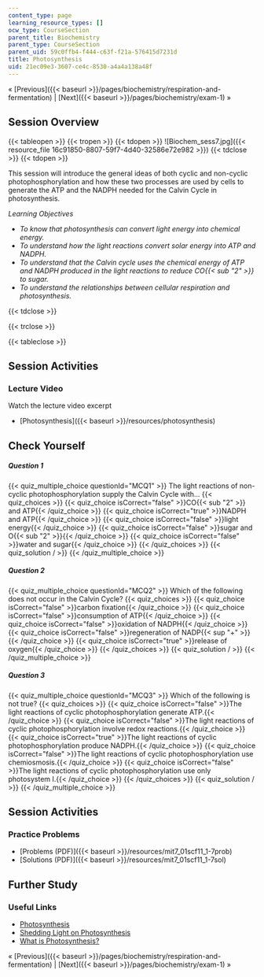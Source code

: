 ```yaml
---
content_type: page
learning_resource_types: []
ocw_type: CourseSection
parent_title: Biochemistry
parent_type: CourseSection
parent_uid: 59c0ffb4-f444-c63f-f21a-576415d7231d
title: Photosynthesis
uid: 21ec09e3-3607-ce4c-8530-a4a4a138a48f
---
```


« [Previous]({{< baseurl >}}/pages/biochemistry/respiration-and-fermentation) | [Next]({{< baseurl >}}/pages/biochemistry/exam-1) »

Session Overview
----------------

{{< tableopen >}}
{{< tropen >}}
{{< tdopen >}}
![Biochem_sess7.jpg]({{< resource_file 16c91850-8807-59f7-4d40-32586e72e982 >}})
{{< tdclose >}}
{{< tdopen >}}


This session will introduce the general ideas of both cyclic and non-cyclic photophosphorylation and how these two processes are used by cells to generate the ATP and the NADPH needed for the Calvin Cycle in photosynthesis.

_Learning Objectives_

*   _To know that photosynthesis can convert light energy into chemical energy._
*   _To understand how the light reactions convert solar energy into ATP and NADPH._
*   _To understand that the Calvin cycle uses the chemical energy of ATP and NADPH produced in the light reactions to reduce CO{{< sub "2" >}} to sugar._
*   _To understand the relationships between cellular respiration and photosynthesis._


{{< tdclose >}}

{{< trclose >}}

{{< tableclose >}}

Session Activities
------------------

### Lecture Video

Watch the lecture video excerpt

*   [Photosynthesis]({{< baseurl >}}/resources/photosynthesis)

Check Yourself
--------------

##### Question 1
 {{< quiz_multiple_choice questionId="MCQ1" >}} The light reactions of non-cyclic photophosphorylation supply the Calvin Cycle with… {{< quiz_choices >}} {{< quiz_choice isCorrect="false" >}}CO{{< sub "2" >}} and ATP{{< /quiz_choice >}} {{< quiz_choice isCorrect="true" >}}NADPH and ATP{{< /quiz_choice >}} {{< quiz_choice isCorrect="false" >}}light energy{{< /quiz_choice >}} {{< quiz_choice isCorrect="false" >}}sugar and O{{< sub "2" >}}{{< /quiz_choice >}} {{< quiz_choice isCorrect="false" >}}water and sugar{{< /quiz_choice >}} {{< /quiz_choices >}} {{< quiz_solution / >}} {{< /quiz_multiple_choice >}}
##### Question 2
 {{< quiz_multiple_choice questionId="MCQ2" >}} Which of the following does not occur in the Calvin Cycle? {{< quiz_choices >}} {{< quiz_choice isCorrect="false" >}}carbon fixation{{< /quiz_choice >}} {{< quiz_choice isCorrect="false" >}}consumption of ATP{{< /quiz_choice >}} {{< quiz_choice isCorrect="false" >}}oxidation of NADPH{{< /quiz_choice >}} {{< quiz_choice isCorrect="false" >}}regeneration of NADP{{< sup "+" >}}{{< /quiz_choice >}} {{< quiz_choice isCorrect="true" >}}release of oxygen{{< /quiz_choice >}} {{< /quiz_choices >}} {{< quiz_solution / >}} {{< /quiz_multiple_choice >}}
##### Question 3
 {{< quiz_multiple_choice questionId="MCQ3" >}} Which of the following is not true? {{< quiz_choices >}} {{< quiz_choice isCorrect="false" >}}The light reactions of cyclic photophosphorylation generate ATP.{{< /quiz_choice >}} {{< quiz_choice isCorrect="false" >}}The light reactions of cyclic photophosphorylation involve redox reactions.{{< /quiz_choice >}} {{< quiz_choice isCorrect="true" >}}The light reactions of cyclic photophosphorylation produce NADPH.{{< /quiz_choice >}} {{< quiz_choice isCorrect="false" >}}The light reactions of cyclic photophosphorylation use chemiosmosis.{{< /quiz_choice >}} {{< quiz_choice isCorrect="false" >}}The light reactions of cyclic photophosphorylation use only  
photosystem I.{{< /quiz_choice >}} {{< /quiz_choices >}} {{< quiz_solution / >}} {{< /quiz_multiple_choice >}}

Session Activities
------------------

### Practice Problems

*   [Problems (PDF)]({{< baseurl >}}/resources/mit7_01scf11_1-7prob)
*   [Solutions (PDF)]({{< baseurl >}}/resources/mit7_01scf11_1-7sol)

Further Study
-------------

### Useful Links

*   [Photosynthesis](http://en.wikipedia.org/wiki/Photosynthesis)
*   [Shedding Light on Photosynthesis](http://www.youtube.com/watch?v=OlzbVr7XEeU&list=UUE-DexCad-ctXVTE6OhZP8w&index=3&feature=plcp)
*   [What is Photosynthesis?](http://www.life.illinois.edu/govindjee/whatisit.htm)

« [Previous]({{< baseurl >}}/pages/biochemistry/respiration-and-fermentation) | [Next]({{< baseurl >}}/pages/biochemistry/exam-1) »